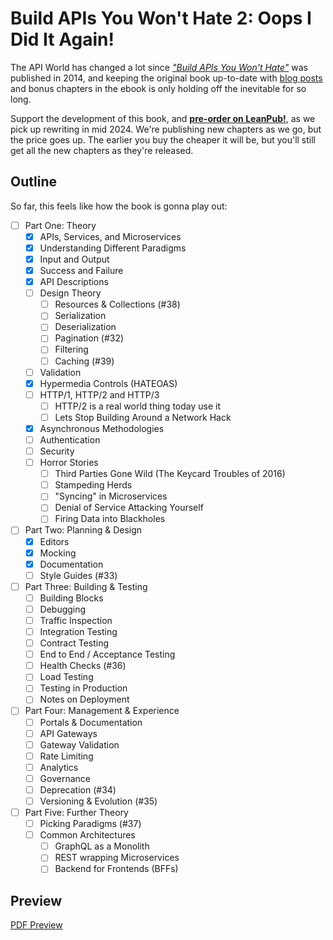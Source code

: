 # Build APIs You Won't Hate 2: Oops I Did It Again!

The API World has changed a lot since _["Build APIs You Won't Hate"](https://apisyouwonthate.com/books/build-apis-you-wont-hate/)_ was published in 2014, and keeping the original book up-to-date with [blog posts](https://apisyouwonthate.com/blog) and bonus chapters in the ebook is only holding off the inevitable for so long.

Support the development of this book, and [**pre-order on LeanPub!**](https://leanpub.com/build-apis-you-wont-hate-2/), as we pick up rewriting in mid 2024. We're publishing new chapters as we go, but the price goes up. The earlier you buy the cheaper it will be, but you'll still get all the new chapters as they're released.

## Outline

So far, this feels like how the book is gonna play out:

- [ ] Part One: Theory
  - [x] APIs, Services, and Microservices
  - [x] Understanding Different Paradigms
  - [x] Input and Output
  - [x] Success and Failure
  - [x] API Descriptions
  - [ ] Design Theory
    - [ ] Resources & Collections (#38)
    - [ ] Serialization
    - [ ] Deserialization
    - [ ] Pagination (#32)
    - [ ] Filtering
    - [ ] Caching (#39)
  - [ ] Validation
  - [x] Hypermedia Controls (HATEOAS)
  - [ ] HTTP/1, HTTP/2 and HTTP/3
    - [ ] HTTP/2 is a real world thing today use it
    - [ ] Lets Stop Building Around a Network Hack
  - [x] Asynchronous Methodologies
  - [ ] Authentication
  - [ ] Security
  - [ ] Horror Stories
    - [ ] Third Parties Gone Wild (The Keycard Troubles of 2016)
    - [ ] Stampeding Herds
    - [ ] "Syncing" in Microservices
    - [ ] Denial of Service Attacking Yourself
    - [ ] Firing Data into Blackholes

- [ ] Part Two: Planning & Design
  - [x] Editors
  - [x] Mocking
  - [x] Documentation
  - [ ] Style Guides (#33)

- [ ] Part Three: Building & Testing
  - [ ] Building Blocks
  - [ ] Debugging
  - [ ] Traffic Inspection
  - [ ] Integration Testing
  - [ ] Contract Testing
  - [ ] End to End / Acceptance Testing
  - [ ] Health Checks (#36)
  - [ ] Load Testing
  - [ ] Testing in Production
  - [ ] Notes on Deployment

- [ ] Part Four: Management & Experience
  - [ ] Portals & Documentation
  - [ ] API Gateways
  - [ ] Gateway Validation
  - [ ] Rate Limiting
  - [ ] Analytics
  - [ ] Governance
  - [ ] Deprecation (#34)
  - [ ] Versioning & Evolution (#35)

- [ ] Part Five: Further Theory
  - [ ] Picking Paradigms (#37)
  - [ ] Common Architectures
    - [ ] GraphQL as a Monolith
    - [ ] REST wrapping Microservices
    - [ ] Backend for Frontends (BFFs)

## Preview

[PDF Preview](https://github.com/apisyouwonthate/book-build-apis-2/raw/master/generated/book.pdf)
